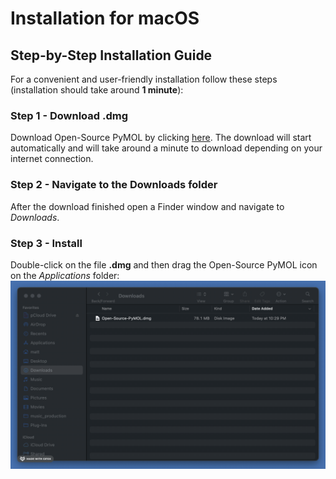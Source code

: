 # Installation for macOS

## Step-by-Step Installation Guide
For a convenient and user-friendly installation follow these steps 
(installation should take around **1 minute**):

### Step 1 - Download .dmg
Download Open-Source PyMOL by clicking [here](https://github.com/kullik01/pymol-open-source-setup/releases). 
The download will start automatically and will take around a minute to download depending on your internet connection.

### Step 2 - Navigate to the Downloads folder
After the download finished open a Finder window and navigate to _Downloads_.

### Step 3 - Install
Double-click on the file **.dmg** and then drag the Open-Source PyMOL icon on the _Applications_ folder:
![](assets/images/macos_install.gif)
